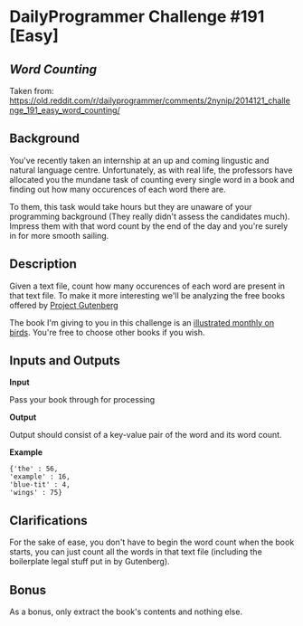 # DailyProgrammer Challenge #191 [Easy]
## *Word Counting*

Taken from: https://old.reddit.com/r/dailyprogrammer/comments/2nynip/2014121_challenge_191_easy_word_counting/

## Background

You've recently taken an internship at an up and coming lingustic and natural language centre. Unfortunately, as with real life, the professors have allocated you the mundane task of counting every single word in a book and finding out how many occurences of each word there are.

To them, this task would take hours but they are unaware of your programming background (They really didn't assess the candidates much). Impress them with that word count by the end of the day and you're surely in for more smooth sailing.

## Description

Given a text file, count how many occurences of each word are present in that text file. To make it more interesting we'll be analyzing the free books offered by [Project Gutenberg](https://www.gutenberg.org/)

The book I'm giving to you in this challenge is an [illustrated monthly on birds](https://www.gutenberg.org/cache/epub/47498/pg47498.txt). You're free to choose other books if you wish.

## Inputs and Outputs

**Input**

Pass your book through for processing

**Output**

Output should consist of a key-value pair of the word and its word count.

**Example**

```
{'the' : 56,
'example' : 16,
'blue-tit' : 4,
'wings' : 75}
```

## Clarifications

For the sake of ease, you don't have to begin the word count when the book starts, you can just count all the words in that text file (including the boilerplate legal stuff put in by Gutenberg).

## Bonus

As a bonus, only extract the book's contents and nothing else.